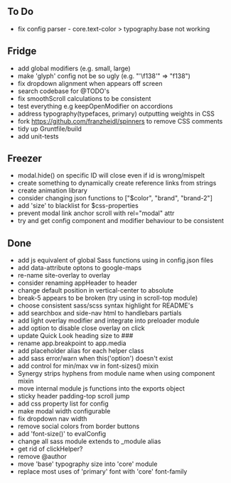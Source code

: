 ## To Do

* fix config parser - core.text-color > typography.base not working

## Fridge

* add global modifiers (e.g. small, large)
* make 'glyph' config not be so ugly (e.g. "'\\f138'" => "f138")
* fix dropdown alignment when appears off screen
* search codebase for @TODO's
* fix smoothScroll calculations to be consistent
* test everything e.g keepOpenModifier on accordions
* address typography(typefaces, primary) outputting weights in CSS
* fork https://github.com/franzheidl/spinners to remove CSS comments
* tidy up Gruntfile/build
* add unit-tests

## Freezer

* modal.hide() on specific ID will close even if id is wrong/mispelt
* create something to dynamically create reference links from strings
* create animation library
* consider changing json functions to ["$color", "brand", "brand-2"]
* add 'size' to blacklist for $css-properties
* prevent modal link anchor scroll with rel="modal" attr
* try and get config component and modifier behaviour to be consistent

## Done

* add js equivalent of global Sass functions using in config.json files
* add data-attribute optons to google-maps
* re-name site-overlay to overlay
* consider renaming appHeader to header
* change default position in vertical-center to absolute
* break-5 appears to be broken (try using in scroll-top module)
* choose consistent sass/scss syntax highlight for README's
* add searchbox and side-nav html to handlebars partials
* add light overlay modifier and integrate into preloader module
* add option to disable close overlay on click
* update Quick Look heading size to ###
* rename app.breakpoint to app.media
* add placeholder alias for each helper class
* add sass error/warn when this('option') doesn't exist
* add control for min/max vw in font-sizes() mixin
* Synergy strips hyphens from module name when using component mixin
* move internal module js functions into the exports object
* sticky header padding-top scroll jump
* add css property list for config
* make modal width configurable
* fix dropdown nav width
* remove social colors from border buttons
* add 'font-size()' to evalConfig
* change all sass module extends to _module alias
* get rid of clickHelper?
* remove @author
* move 'base' typography size into 'core' module
* replace most uses of 'primary' font with 'core' font-family